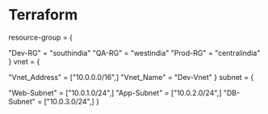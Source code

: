 # Terraform
resource-group = {

"Dev-RG" = "southindia"
"QA-RG" = "westindia"
"Prod-RG" = "centralindia" }
vnet = {

"Vnet_Address" = ["10.0.0.0/16",]
"Vnet_Name" = "Dev-Vnet" }
subnet = {

"Web-Subnet" = ["10.0.1.0/24",]
"App-Subnet" = ["10.0.2.0/24",]
"DB-Subnet" = ["10.0.3.0/24",]
}
